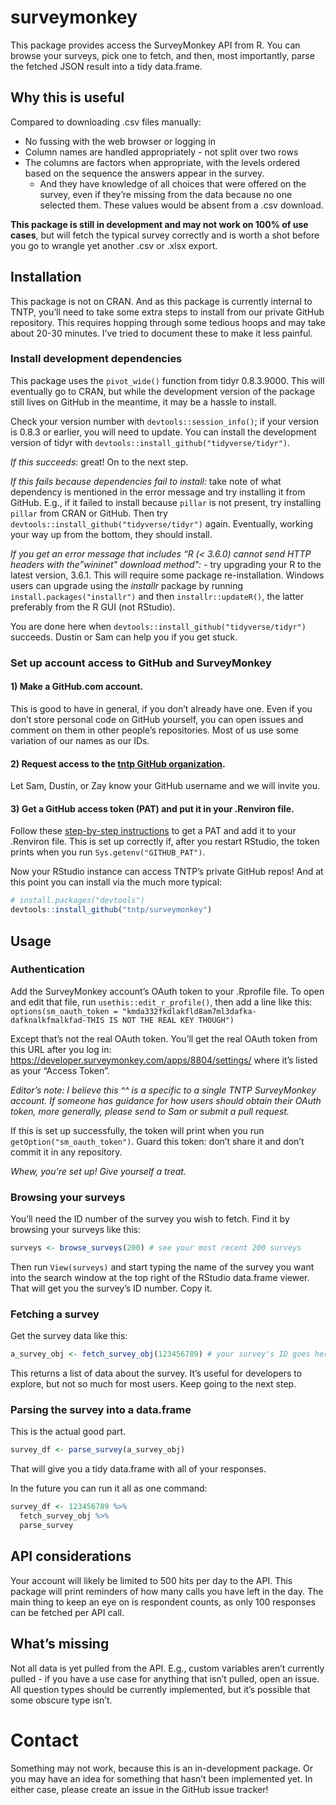 
<!-- README.md is generated from README.Rmd. Please edit that file -->

# surveymonkey

<!-- badges: start -->

<!-- badges: end -->

This package provides access the SurveyMonkey API from R. You can browse
your surveys, pick one to fetch, and then, most importantly, parse the
fetched JSON result into a tidy data.frame.

## Why this is useful

Compared to downloading .csv files manually:

  - No fussing with the web browser or logging in
  - Column names are handled appropriately - not split over two rows
  - The columns are factors when appropriate, with the levels ordered
    based on the sequence the answers appear in the survey.
      - And they have knowledge of all choices that were offered on the
        survey, even if they’re missing from the data because no one
        selected them. These values would be absent from a .csv
        download.

**This package is still in development and may not work on 100% of use
cases**, but will fetch the typical survey correctly and is worth a shot
before you go to wrangle yet another .csv or .xlsx export.

## Installation

This package is not on CRAN. And as this package is currently internal
to TNTP, you’ll need to take some extra steps to install from our
private GitHub repository. This requires hopping through some tedious
hoops and may take about 20-30 minutes. I’ve tried to document these to
make it less painful.

### Install development dependencies

This package uses the `pivot_wide()` function from tidyr 0.8.3.9000.
This will eventually go to CRAN, but while the development version of
the package still lives on GitHub in the meantime, it may be a hassle to
install.

Check your version number with `devtools::session_info()`; if your
version is 0.8.3 or earlier, you will need to update. You can install
the development version of tidyr with
`devtools::install_github("tidyverse/tidyr")`.

*If this succeeds*: great\! On to the next step.

*If this fails because dependencies fail to install:* take note of what
dependency is mentioned in the error message and try installing it from
GitHub. E.g., if it failed to install because `pillar` is not present,
try installing `pillar` from CRAN or GitHub. Then try
`devtools::install_github("tidyverse/tidyr")` again. Eventually, working
your way up from the bottom, they should install.

*If you get an error message that includes “R (\< 3.6.0) cannot send
HTTP headers with the”wininet" download method":* - try upgrading your R
to the latest version, 3.6.1. This will require some package
re-installation. Windows users can upgrade using the *installr* package
by running `install.packages("installr")` and then
`installr::updateR()`, the latter preferably from the R GUI (not
RStudio).

You are done here when `devtools::install_github("tidyverse/tidyr")`
succeeds. Dustin or Sam can help you if you get stuck.

### Set up account access to GitHub and SurveyMonkey

#### 1\) Make a GitHub.com account.

This is good to have in general, if you don’t already have one. Even if
you don’t store personal code on GitHub yourself, you can open issues
and comment on them in other people’s repositories. Most of us use some
variation of our names as our
IDs.

#### 2\) Request access to the [tntp GitHub organization](https://github.com/tntp/).

Let Sam, Dustin, or Zay know your GitHub username and we will invite
you.

#### 3\) Get a GitHub access token (PAT) and put it in your .Renviron file.

Follow these [step-by-step
instructions](https://happygitwithr.com/github-pat.html#step-by-step) to
get a PAT and add it to your .Renviron file. This is set up correctly
if, after you restart RStudio, the token prints when you run
`Sys.getenv("GITHUB_PAT")`.

Now your RStudio instance can access TNTP’s private GitHub repos\! And
at this point you can install via the much more typical:

``` r
# install.packages("devtools")
devtools::install_github("tntp/surveymonkey")
```

## Usage

### Authentication

Add the SurveyMonkey account’s OAuth token to your .Rprofile file. To
open and edit that file, run `usethis::edit_r_profile()`, then add a
line like this: `options(sm_oauth_token =
"kmda332fkdlakfld8am7ml3dafka-dafknalkfmalkfad-THIS IS NOT THE REAL KEY
THOUGH")`

Except that’s not the real OAuth token. You’ll get the real OAuth token
from this URL after you log in:
<https://developer.surveymonkey.com/apps/8804/settings/> where it’s
listed as your “Access Token”.

*Editor’s note: I believe this ^^ is a specific to a single TNTP
SurveyMonkey account. If someone has guidance for how users should
obtain their OAuth token, more generally, please send to Sam or submit a
pull request.*

If this is set up successfully, the token will print when you run
`getOption("sm_oauth_token")`. Guard this token: don’t share it and
don’t commit it in any repository.

*Whew, you’re set up\! Give yourself a treat.*

### Browsing your surveys

You’ll need the ID number of the survey you wish to fetch. Find it by
browsing your surveys like this:

``` r
surveys <- browse_surveys(200) # see your most recent 200 surveys
```

Then run `View(surveys)` and start typing the name of the survey you
want into the search window at the top right of the RStudio data.frame
viewer. That will get you the survey’s ID number. Copy it.

### Fetching a survey

Get the survey data like this:

``` r
a_survey_obj <- fetch_survey_obj(123456789) # your survey's ID goes here
```

This returns a list of data about the survey. It’s useful for developers
to explore, but not so much for most users. Keep going to the next step.

### Parsing the survey into a data.frame

This is the actual good part.

``` r
survey_df <- parse_survey(a_survey_obj)
```

That will give you a tidy data.frame with all of your responses.

In the future you can run it all as one command:

``` r
survey_df <- 123456789 %>%
  fetch_survey_obj %>%
  parse_survey
```

## API considerations

Your account will likely be limited to 500 hits per day to the API. This
package will print reminders of how many calls you have left in the day.
The main thing to keep an eye on is respondent counts, as only 100
responses can be fetched per API call.

## What’s missing

Not all data is yet pulled from the API. E.g., custom variables aren’t
currently pulled - if you have a use case for anything that isn’t
pulled, open an issue. All question types should be currently
implemented, but it’s possible that some obscure type isn’t.

# Contact

Something may not work, because this is an in-development package. Or
you may have an idea for something that hasn’t been implemented yet. In
either case, please create an issue in the GitHub issue tracker\!
